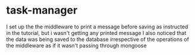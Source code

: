 # task-manager
I set up the the middleware to print a message before saving as instructed in the tutorial, but i wasn't getting any printed message 
I also noticed that the data was being saved to the database irrespective of the operations of the middleware as if it wasn't passing through mongoose
